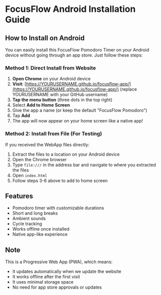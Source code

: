 # FocusFlow Android Installation Guide

## How to Install on Android

You can easily install this FocusFlow Pomodoro Timer on your Android device without going through an app store. Just follow these steps:

### Method 1: Direct Install from Website

1. **Open Chrome** on your Android device
2. **Visit**: [https://YOURUSERNAME.github.io/focusflow-app/](https://YOURUSERNAME.github.io/focusflow-app/) (replace YOURUSERNAME with your GitHub username)
3. **Tap the menu button** (three dots in the top right)
4. Select **Add to Home Screen**
5. Give the app a name (or keep the default "FocusFlow Pomodoro")
6. Tap **Add**
7. The app will now appear on your home screen like a native app!

### Method 2: Install from File (For Testing)

If you received the WebApp files directly:

1. Extract the files to a location on your Android device
2. Open the Chrome browser
3. Type `file:///` in the address bar and navigate to where you extracted the files
4. Open `index.html`
5. Follow steps 3-6 above to add to home screen

## Features

- Pomodoro timer with customizable durations
- Short and long breaks
- Ambient sounds
- Cycle tracking
- Works offline once installed
- Native app-like experience

## Note

This is a Progressive Web App (PWA), which means:
- It updates automatically when we update the website
- It works offline after the first visit
- It uses minimal storage space
- No need for app store approvals or updates
